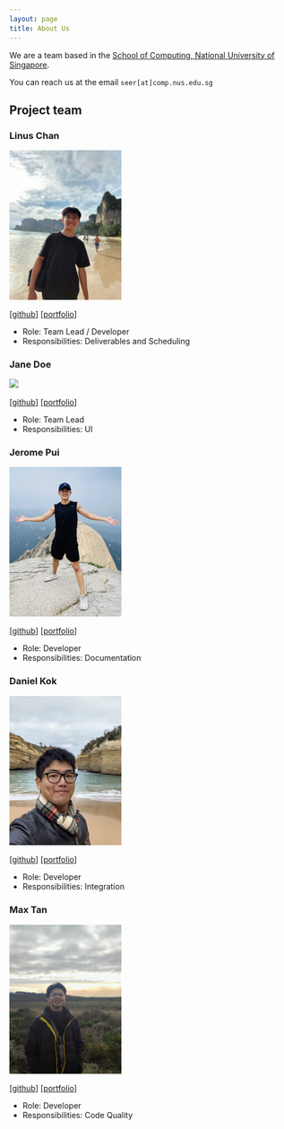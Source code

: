```yaml
---
layout: page
title: About Us
---
```


We are a team based in the [School of Computing, National University of Singapore](http://www.comp.nus.edu.sg).

You can reach us at the email `seer[at]comp.nus.edu.sg`

## Project team

### Linus Chan

<img src="images/linuschan.png" width="200px">

[[github](https://github.com/linuschancs)]
[[portfolio](team/linuschancs.md)]

* Role: Team Lead / Developer
* Responsibilities: Deliverables and Scheduling

### Jane Doe

<img src="images/johndoe.png" width="200px">

[[github](http://github.com/johndoe)]
[[portfolio](team/johndoe.md)]

* Role: Team Lead
* Responsibilities: UI

### Jerome Pui

<img src="images/jeromepui.png" width="200px">

[[github](http://github.com/jeromepui)]
[[portfolio](team/jeromepui.md)]

* Role: Developer
* Responsibilities: Documentation

### Daniel Kok

<img src="images/danielk0k.png" width="200px">

[[github](http://github.com/danielk0k)]
[[portfolio](team/danielkok.md)]

* Role: Developer
* Responsibilities: Integration

### Max Tan

<img src="images/maxtance.png" width="200px">

[[github](https://github.com/maxtance/)]
[[portfolio](team/maxtance.md)]

* Role: Developer
* Responsibilities: Code Quality
